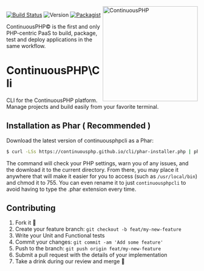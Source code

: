 <a href="http://continuous.lu">
  <img src="https://app.continuousphp.com/assets/logos/continuousphp.svg" alt="ContinuousPHP" width="250px" align="right"/>
</a>

<p align="left">
  <a href="https://continuousphp.com/git-hub/continuousphp/cli"><img alt="Build Status" src="https://status.continuousphp.com/git-hub/continuousphp/cli?token=9800bb61-98f2-447d-a331-025f0b9af298" /></a>
 <img src="https://img.shields.io/badge/version-alpha-red.svg" alt="Version" />
 <a href="https://packagist.org/packages/continuousphp/cli"><img src="https://img.shields.io/packagist/dt/continuousphp/cli.svg" alt="Packagist" /></a>
</p>
<p align="left">
    ContinuousPHP© is the first and only PHP-centric PaaS to build, package, test and deploy applications in the same workflow.
</p>

# ContinuousPHP\Cli

CLI for the ContinuousPHP platform. Manage projects and build easily from your favorite terminal.

## Installation as Phar ( Recommended )

Download the latest version of continuousphpcli as a Phar:

```sh
$ curl -LSs https://continuousphp.github.io/cli/phar-installer.php | php
```

The command will check your PHP settings, warn you of any issues, and the download it to the current directory. 
From there, you may place it anywhere that will make it easier for you to access (such as `/usr/local/bin`) and chmod it to 755. 
You can even rename it to just `continuousphpcli` to avoid having to type the .phar extension every time.

## Contributing

1. Fork it :clap:
2. Create your feature branch: `git checkout -b feat/my-new-feature`
3. Write your Unit and Functional tests
4. Commit your changes: `git commit -am 'Add some feature'`
5. Push to the branch: `git push origin feat/my-new-feature`
6. Submit a pull request with the details of your implementation
7. Take a drink during our review and merge :beers:

